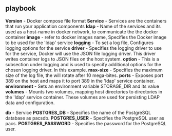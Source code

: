 playbook
---

**Version**   - Docker compose file format 
**Service**   - Services are the containers that run your application components
**ldap**   -  Name of the services and its used as a host-name in docker network, to communicate the the docker container 
**image**  - refer to docker images name, Specifies the Docker image to be used for the 'ldap' service
**logging**  - To set a log file, Configures logging options for the service
**driver**  - Specifies the logging driver to use for the service, Docker will use the JSON file logging driver. This driver writes container logs to JSON files on the host system.
**option**  - This is a subsection under logging and is used to specify additional options for the chosen logging driver. In this example.
**max-size**  -  Specifies the maximum size of the log file, the will rotate after 10 mega-bites.
**ports**  - Exposes port 389 on the host and maps it to port 389 in the 'ldap' service container.
**environment**  -  Sets an environment variable STORAGE_DIR and its value 
**volumes**  -  Mounts two volumes, mapping host directories to directories in the 'ldap' service container. These volumes are used for persisting LDAP data and configuration.

**db**  - Service 
**POSTGRES_DB** -  Specifies the name of the PostgreSQL database as pacsdb.
**POSTGRES_USER**  - Specifies the PostgreSQL user as pacs.
**POSTGRES_PASSWORD**  - Specifies the password for the PostgreSQL user.
